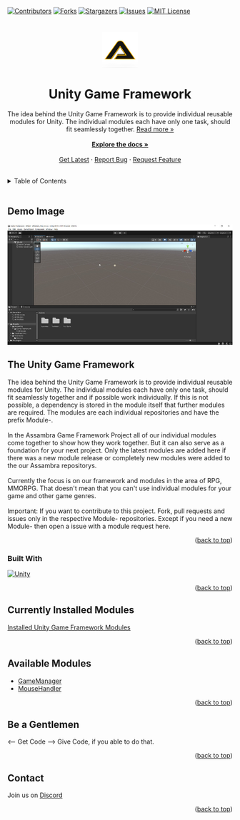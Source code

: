 <a name="readme-top"></a>

[![Contributors][contributors-shield]][contributors-url]
[![Forks][forks-shield]][forks-url]
[![Stargazers][stars-shield]][stars-url]
[![Issues][issues-shield]][issues-url]
[![MIT License][license-shield]][license-url]
# 
<!-- PROJECT LOGO -->
<div align="center">
  <a href="https://github.com/Assambra">
    <img src="Github/Images/Assambra-Logo-512x512.png" alt="Logo" width="80" height="80">
  </a>
  <h1 align="center">Unity Game Framework</h1>

  <p align="center">
    The idea behind the Unity Game Framework is to provide individual reusable modules for Unity. The individual modules each have only one task, should fit seamlessly together. <a href="#the-unity-game-framework">Read more »</a>
    <br />
    <br />
    <a href="https://github.com/Assambra/Unity-Game-Framework/wiki"><strong>Explore the docs »</strong></a>
    <br />
    <br />
    <a href="https://github.com/Assambra/Unity-Game-Framework/releases">Get Latest</a>
    ·
    <a href="https://github.com/Assambra/Unity-Game-Framework/issues">Report Bug</a>
    ·
    <a href="https://github.com/Assambra/Unity-Game-Framework/issues">Request Feature</a>
  </p>
</div>
<br />

<!-- TABLE OF CONTENTS -->
<details>
    <summary>Table of Contents</summary>
    <ol>
        <li><a href="#demo-image">Demo Image</a></li>
        <li>
            <a href="#the-unity-game-framework">The Unity Game Framework</a>
            <ul>
                <li><a href="#built-with">Built With</a></li>
            </ul>
        </li>
        <li><a href="#currently-installed-modules">Currently Installed Modules</a></li>
        <li><a href="#available-modules">Available Modules</a></li>
        <li><a href="#be-a-gentlemen">Be a Gentlemen</a></li>
        <li><a href="#contact">Contact</a></li>
    </ol>
</details>
<br />

<!-- Demo Image-->
## Demo Image
![Our Demo Scene][product-screenshot]
<br />

<!-- ABOUT THE PROJECT -->
## The Unity Game Framework
The idea behind the Unity Game Framework is to provide individual reusable modules for Unity. The individual modules each have only one task, should fit seamlessly together and if possible work individually. If this is not possible, a dependency is stored in the module itself that further modules are required. The modules are each individual repositories and have the prefix Module-.
<br />
<br />
In the Assambra Game Framework Project all of our individual modules come together to show how they work together. But it can also serve as a foundation for your next project. Only the latest modules are added here if there was a new module release or completely new modules were added to the our Assambra repositorys.
<br />
<br />
Currently the focus is on our framework and modules in the area of ​​RPG, MMORPG.
That doesn't mean that you can't use individual modules for your game and other game genres.
<br />
<br />
Important: If you want to contribute to this project. Fork, pull requests and issues only in the respective Module- repositories. Except if you need a new Module- then open a issue with a module request here.
<p align="right">(<a href="#readme-top">back to top</a>)</p>

### Built With
[![Unity][Unity.com]][Unity-url]
<p align="right">(<a href="#readme-top">back to top</a>)</p>

<!-- CURRENTLY INSTALLED MODULES -->
## Currently Installed Modules
<a href="https://github.com/Assambra/Unity-Game-Framework/blob/main/Game%20Framework/Assets/YourGame/Modules.md">Installed Unity Game Framework Modules</a>
<p align="right">(<a href="#readme-top">back to top</a>)</p>

<!-- AVAILABLE MODULES -->
## Available Modules
<ul>
    <li><a href="https://github.com/Assambra/Module-GameManager">GameManager</a></li>
    <li><a href="https://github.com/Assambra/Module-MouseHandler">MouseHandler</a></li>
</ul>
<p align="right">(<a href="#readme-top">back to top</a>)</p>

<!-- BE A GENTLEMEN-->
## Be a Gentlemen
<-- Get Code --> Give Code, if you able to do that.
<p align="right">(<a href="#readme-top">back to top</a>)</p>

<!-- Contact -->
## Contact
Join us on <a href="https://discord.gg/qyCdkYSWVG">Discord</a>
<p align="right">(<a href="#readme-top">back to top</a>)</p>

[contributors-shield]: https://img.shields.io/github/contributors/Assambra/Unity-Game-Framework.svg?style=for-the-badge
[contributors-url]: https://github.com/Assambra/Unity-Game-Framework/graphs/contributors
[forks-shield]: https://img.shields.io/github/forks/Assambra/Unity-Game-Framework.svg?style=for-the-badge
[forks-url]: https://github.com/Assambra/Unity-Game-Framework/network/members
[stars-shield]: https://img.shields.io/github/stars/Assambra/Unity-Game-Framework.svg?style=for-the-badge
[stars-url]: https://github.com/Assambra/Unity-Game-Framework/stargazers
[issues-shield]: https://img.shields.io/github/issues/Assambra/Unity-Game-Framework.svg?style=for-the-badge
[issues-url]: https://github.com/Assambra/Unity-Game-Framework/issues
[license-shield]: https://img.shields.io/github/license/Assambra/Unity-Game-Framework.svg?style=for-the-badge
[license-url]: https://github.com/Assambra/Unity-Game-Framework/blob/main/LICENSE
[product-screenshot]: Github/Images/Unity-Game-Framework-Demo-v1.0.0.jpg
[Unity-url]: https://www.unity.com 
[Unity.com]: https://img.shields.io/badge/Unity-000000.svg?style=for-the-badge&logo=unity&logoColor=white
